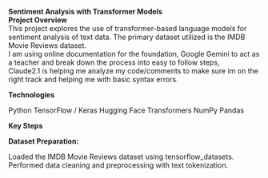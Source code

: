 **Sentiment Analysis with Transformer Models**  
**Project Overview**  
This project explores the use of transformer-based language models for sentiment analysis of text data. The primary dataset utilized is the IMDB Movie Reviews dataset.  
I am using online documentation for the foundation, Google Gemini to act as a teacher and break down the process into easy to follow steps,  
Claude2.1 is helping me analyze my code/comments to make sure im on the right track and helping me with basic syntax errors.  
  
**Technologies**  
  
Python
TensorFlow / Keras
Hugging Face Transformers
NumPy
Pandas  
  
**Key Steps**

**Dataset Preparation:**  
  
Loaded the IMDB Movie Reviews dataset using tensorflow_datasets.  
Performed data cleaning and preprocessing with text tokenization.  

